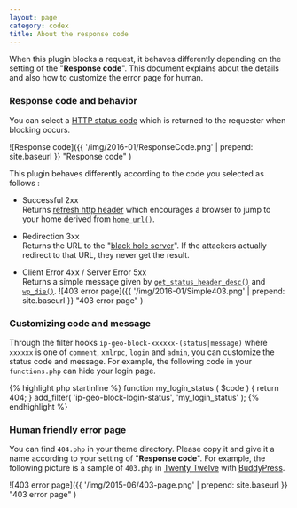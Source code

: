 ```yaml
---
layout: page
category: codex
title: About the response code
---
```


When this plugin blocks a request, it behaves differently depending on the 
setting of the "**Response code**". This document explains about the details 
and also how to customize the error page for human.

<!--more-->

### Response code and behavior ###

You can select a [HTTP status code][StatusCode] which is returned to the 
requester when blocking occurs.

![Response code]({{ '/img/2016-01/ResponseCode.png' | prepend: site.baseurl }}
 "Response code"
)

This plugin behaves differently according to the code you selected as follows :

- Successful 2xx  
  Returns [refresh http header][Refresh] which encourages a browser to jump to 
  your home derived from [`home_url()`][HomeURL].

- Redirection 3xx  
  Returns the URL to the "[black hole server][BlackHole]". If the attackers 
  actually redirect to that URL, they never get the result.

- Client Error 4xx / Server Error 5xx  
  Returns a simple message given by [`get_status_header_desc()`][WP_DESC] and 
  [`wp_die()`][WP_DIE].
  ![403 error page]({{ '/img/2016-01/Simple403.png' | prepend: site.baseurl }}
   "403 error page"
  )

### Customizing code and message ###

Through the filter hooks `ip-geo-block-xxxxxx-(status|message)` where `xxxxxx` 
is one of `comment`, `xmlrpc`, `login` and `admin`, you can customize the 
status code and message. For example, the following code in your 
`functions.php` can hide your login page.

{% highlight php startinline %}
function my_login_status ( $code ) {
    return 404;
}
add_filter( 'ip-geo-block-login-status', 'my_login_status' );
{% endhighlight %}

### Human friendly error page ###

You can find `404.php` in your theme directory. Please copy it and give it a 
name according to your setting of "**Response code**". For example, the 
following picture is a sample of `403.php` in [Twenty Twelve][TwentyTwelve] 
with [BuddyPress][BuddyPress].

![403 error page]({{ '/img/2015-06/403-page.png' | prepend: site.baseurl }}
 "403 error page"
)

[IP-Geo-Block]: https://wordpress.org/plugins/ip-geo-block/ "WordPress › IP Geo Block « WordPress Plugins"
[StatusCode]:   http://tools.ietf.org/html/rfc2616#section-10 "RFC 2616 - Hypertext Transfer Protocol -- HTTP/1.1"
[Refresh]:      http://stackoverflow.com/questions/283752/refresh-http-header "'Refresh' HTTP header - Stack Overflow"
[HomeURL]:      https://codex.wordpress.org/Function_Reference/home_url "Function Reference/home url « WordPress Codex"
[BlackHole]:    http://blackhole.webpagetest.org/ "blackhole.webpagetest.org"
[WP_DIE]:       https://codex.wordpress.org/Function_Reference/wp_die "Function Reference/wp die « WordPress Codex"
[WP_DESC]:      https://developer.wordpress.org/reference/functions/get_status_header_desc/ "WordPress › get_status_header_desc() | Function | WordPress Developer Resources"
[TwentyTwelve]: https://wordpress.org/themes/twentytwelve/ "WordPress › Twenty Twelve « Free WordPress Themes"
[BuddyPress]:   https://buddypress.org/ "BuddyPress.org"
